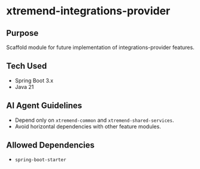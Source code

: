 # xtremend-integrations-provider

## Purpose
Scaffold module for future implementation of integrations-provider features.

## Tech Used
- Spring Boot 3.x
- Java 21

## AI Agent Guidelines
- Depend only on `xtremend-common` and `xtremend-shared-services`.
- Avoid horizontal dependencies with other feature modules.

## Allowed Dependencies
- `spring-boot-starter`
